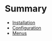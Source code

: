 # Summary

* [Installation](installation/README.md)
* [Configuration](configuration/README.md)
* [Menus](menus/README.md)

